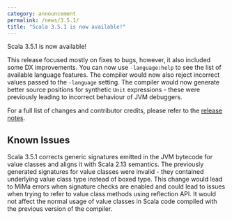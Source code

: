 ```yaml
---
category: announcement
permalink: /news/3.5.1/
title: "Scala 3.5.1 is now available!"
---
```

Scala 3.5.1 is now available!

This release focused mostly on fixes to bugs, however, it also included some DX improvements.
You can now use `-language:help` to see the list of available language features. The compiler would now also reject incorrect values passed to the `-language` setting.
The compiler would now generate better source positions for synthetic `Unit` expressions - these were previously leading to incorrect behaviour of JVM debuggers.

For a full list of changes and contributor credits, please refer to the [release notes](https://github.com/scala/scala3/releases/tag/3.5.1).

## Known Issues

Scala 3.5.1 corrects generic signatures emitted in the JVM bytecode for value classes and aligns it with Scala 2.13 semantics.
The previously generated signatures for value classes were invalid - they contained underlying value class type instead of boxed type. This change would lead to MiMa errors when signature checks are enabled and could lead to issues when trying to refer to value class methods using reflection API. It would not affect the normal usage of value classes in Scala code compiled with the previous version of the compiler.
